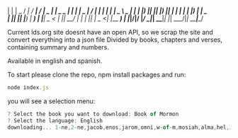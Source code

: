  | |   |  _ \/ ___|  / ___| / ___|  _ \|_ _|  _ \_   _| | | |  _ \| ____/ ___|
 | |   | | | \___ \  \___ \| |   | |_) || || |_) || | | | | | |_) |  _| \___ \
 | |___| |_| |___) |  ___) | |___|  _ < | ||  __/ | | | |_| |  _ <| |___ ___) |
 |_____|____/|____/  |____/ \____|_| \_\___|_|    |_|  \___/|_| \_\_____|____/

 Current lds.org site doesnt have an open API, so we scrap the site and convert everything into a json file
 Divided by books, chapters and verses, containing summary and numbers.

 Available in english and spanish.


To start please clone the repo, npm install packages and run:
 ```javascript
node index.js
```

you will see a selection menu:

```javascript
? Select the book you want to download: Book of Mormon
? Select the language: English
downloading... 1-ne,2-ne,jacob,enos,jarom,omni,w-of-m,mosiah,alma,hel,3-ne,4-ne,morm,ether,moro
```